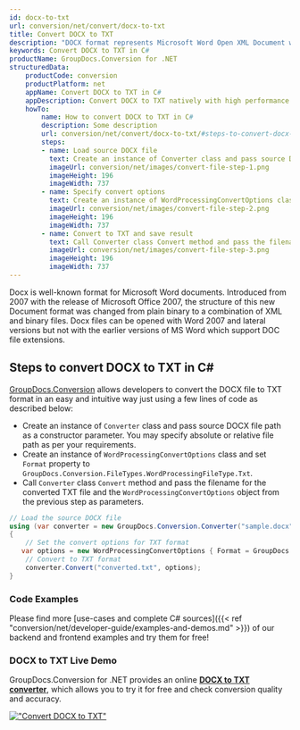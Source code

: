 ```yaml
---
id: docx-to-txt
url: conversion/net/convert/docx-to-txt
title: Convert DOCX to TXT
description: "DOCX format represents Microsoft Word Open XML Document with .docx extension. Learn how to convert DOCX to TXT file programmatically in C# language using GroupDocs.Conversion for .NET library."
keywords: Convert DOCX to TXT in C#
productName: GroupDocs.Conversion for .NET
structuredData:
    productCode: conversion
    productPlatform: net
    appName: Convert DOCX to TXT in C#
    appDescription: Convert DOCX to TXT natively with high performance using C# language and server side GroupDocs.Conversion for .NET APIs, without the use of any software like Microsoft or Open Office.
    howTo:
        name: How to convert DOCX to TXT in C# 
        description: Some description
        url: conversion/net/convert/docx-to-txt/#steps-to-convert-docx-to-txt-in-c
        steps:
        - name: Load source DOCX file 
          text: Create an instance of Converter class and pass source DOCX file path as a constructor parameter. You may specify absolute or relative file path as per your requirements. 
          imageUrl: conversion/net/images/convert-file-step-1.png
          imageHeight: 196
          imageWidth: 737
        - name: Specify convert options 
          text: Create an instance of WordProcessingConvertOptions class.
          imageUrl: conversion/net/images/convert-file-step-2.png
          imageHeight: 196
          imageWidth: 737
        - name: Convert to TXT and save result 
          text: Call Converter class Convert method and pass the filename for the converted HTML file and the WordProcessingConvertOptions object from the previous step as parameters.
          imageUrl: conversion/net/images/convert-file-step-3.png
          imageHeight: 196
          imageWidth: 737
---
```


Docx is well-known format for Microsoft Word documents. Introduced from 2007 with the release of Microsoft Office 2007, the structure of this new Document format was changed from plain binary to a combination of XML and binary files. Docx files can be opened with Word 2007 and lateral versions but not with the earlier versions of MS Word which support DOC file extensions.

## Steps to convert DOCX to TXT in C#

[GroupDocs.Conversion](https://products.groupdocs.com/conversion/net) allows developers to convert the DOCX file to TXT format in an easy and intuitive way just using a few lines of code as described below:

* Create an instance of `Converter` class and pass source DOCX file path as a constructor parameter. You may specify absolute or relative file path as per your requirements. 
* Create an instance of `WordProcessingConvertOptions` class and set `Format` property to `GroupDocs.Conversion.FileTypes.WordProcessingFileType.Txt`.
* Call `Converter` class `Convert` method and pass the filename for the converted TXT file and the `WordProcessingConvertOptions` object from the previous step as parameters.

```csharp
// Load the source DOCX file
using (var converter = new GroupDocs.Conversion.Converter("sample.docx"))
{
    // Set the convert options for TXT format
   var options = new WordProcessingConvertOptions { Format = GroupDocs.Conversion.FileTypes.WordProcessingFileType.Txt };
    // Convert to TXT format
    converter.Convert("converted.txt", options);
}
```

### Code Examples

Please find more [use-cases and complete C# sources]({{< ref "conversion/net/developer-guide/examples-and-demos.md" >}}) of our backend and frontend examples and try them for free!

### DOCX to TXT Live Demo

GroupDocs.Conversion for .NET provides an online [**DOCX to TXT converter**](https://products.groupdocs.app/conversion/docx-to-txt), which allows you to try it for free and check conversion quality and accuracy.

[!["Convert DOCX to TXT"](conversion/net/images/convert-to-txt/convert-docx-to-txt.png)](https://products.groupdocs.app/conversion/docx-to-txt)